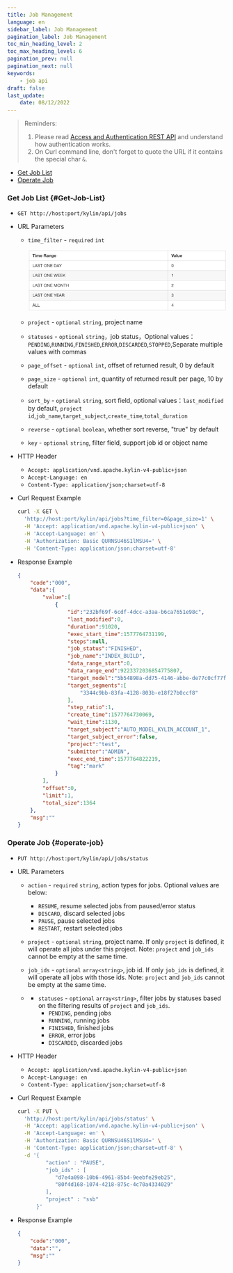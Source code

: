 ```yaml
---
title: Job Management
language: en
sidebar_label: Job Management
pagination_label: Job Management
toc_min_heading_level: 2
toc_max_heading_level: 6
pagination_prev: null
pagination_next: null
keywords:
    - job api
draft: false
last_update:
    date: 08/12/2022
---
```


> Reminders:
>
> 1. Please read [Access and Authentication REST API](authentication.md) and understand how authentication works.
> 2. On Curl command line, don't forget to quote the URL if it contains the special char `&`.



* [Get Job List](#Get-Job-List)
* [Operate Job](#operate-job)



### Get Job List {#Get-Job-List}

- `GET http://host:port/kylin/api/jobs`

- URL Parameters
  - `time_filter` - `required` `int`

    ![](image/job_api.png)

  - `project` - `optional` `string`, project name
  
  - `statuses` - `optional` `string`，job status，Optional values：`PENDING`,`RUNNING`,`FINISHED`,`ERROR`,`DISCARDED`,`STOPPED`,Separate multiple values with commas

  - `page_offset` - `optional` `int`, offset of returned result, 0 by default

  - `page_size` - `optional` `int`, quantity of returned result per page, 10 by default

  - `sort_by` -  `optional`  `string`, sort field, optional values：`last_modified` by default, `project id`,`job_name`,`target_subject`,`create_time`,`total_duration`

  - `reverse` - `optional` `boolean`, whether sort reverse, "true" by default
  
  - `key` - `optional` `string`, filter field, support job id or object name
  
- HTTP Header
  - `Accept: application/vnd.apache.kylin-v4-public+json`
  - `Accept-Language: en`
  - `Content-Type: application/json;charset=utf-8`

- Curl Request Example

  ```sh
  curl -X GET \
    'http://host:port/kylin/api/jobs?time_filter=0&page_size=1' \
    -H 'Accept: application/vnd.apache.kylin-v4-public+json' \
    -H 'Accept-Language: en' \
    -H 'Authorization: Basic QURNSU46S1lMSU4=' \
    -H 'Content-Type: application/json;charset=utf-8'
  ```


- Response Example

  ```json
  {
      "code":"000",
      "data":{
          "value":[
              {
                  "id":"232bf69f-6cdf-4dcc-a3aa-b6ca7651e98c",
                  "last_modified":0,
                  "duration":91020,
                  "exec_start_time":1577764731199,
                  "steps":null,
                  "job_status":"FINISHED",
                  "job_name":"INDEX_BUILD",
                  "data_range_start":0,
                  "data_range_end":9223372036854775807,
                  "target_model":"5b54898a-dd75-4146-abbe-de77c0cf77fb",
                  "target_segments":[
                      "3344c9bb-83fa-4128-803b-e18f27b0ccf8"
                  ],
                  "step_ratio":1,
                  "create_time":1577764730069,
                  "wait_time":1130,
                  "target_subject":"AUTO_MODEL_KYLIN_ACCOUNT_1",
                  "target_subject_error":false,
                  "project":"test",
                  "submitter":"ADMIN",
                  "exec_end_time":1577764822219,
                  "tag":"mark"
              }
          ],
          "offset":0,
          "limit":1,
          "total_size":1364
      },
      "msg":""
  }
  ```


### Operate Job {#operate-job}

- `PUT http://host:port/kylin/api/jobs/status`

- URL Parameters
  - `action` - `required` `string`, action types for jobs. Optional values are below:
    - `RESUME`, resume selected jobs from paused/error status
    - `DISCARD`, discard selected jobs
    - `PAUSE`, pause selected jobs
    - `RESTART`, restart selected jobs

  - `project` - `optional` `string`, project name. If only `project` is defined, it will operate all jobs under this project. Note: `project` and `job_ids` cannot be empty at the same time.

  - `job_ids` - `optional` `array<string>`, job id. If only `job_ids` is defined, it will operate all jobs with those ids. Note: `project` and `job_ids` cannot be empty at the same time.

  - - `statuses` - `optional` `array<string>`, filter jobs by statuses based on the filtering results of `project` and `job_ids`.
      - `PENDING`, pending jobs
      - `RUNNING`, running jobs
      - `FINISHED`, finished jobs
      -  `ERROR`, error jobs
      - `DISCARDED`, discarded jobs

- HTTP Header
  - `Accept: application/vnd.apache.kylin-v4-public+json`
  - `Accept-Language: en`
  - `Content-Type: application/json;charset=utf-8`

- Curl Request Example

  ```sh
  curl -X PUT \
    'http://host:port/kylin/api/jobs/status' \
    -H 'Accept: application/vnd.apache.kylin-v4-public+json' \
    -H 'Accept-Language: en' \
    -H 'Authorization: Basic QURNSU46S1lMSU4=' \
    -H 'Content-Type: application/json;charset=utf-8' \
    -d '{
           "action" : "PAUSE",
           "job_ids" : [
              "d7e4a098-10b6-4961-85b4-9eebfe29eb25",
              "80f4d168-1074-4218-875c-4c70a4334029"
           ],
           "project" : "ssb"
        }'
  ```


- Response Example

  ```json
  {
      "code":"000",
      "data":"",
      "msg":""
  }
  ```
